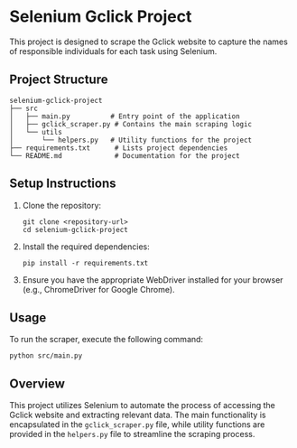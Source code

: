 # Selenium Gclick Project

This project is designed to scrape the Gclick website to capture the names of responsible individuals for each task using Selenium.

## Project Structure

```
selenium-gclick-project
├── src
│   ├── main.py          # Entry point of the application
│   ├── gclick_scraper.py # Contains the main scraping logic
│   └── utils
│       └── helpers.py   # Utility functions for the project
├── requirements.txt      # Lists project dependencies
└── README.md             # Documentation for the project
```

## Setup Instructions

1. Clone the repository:
   ```
   git clone <repository-url>
   cd selenium-gclick-project
   ```

2. Install the required dependencies:
   ```
   pip install -r requirements.txt
   ```

3. Ensure you have the appropriate WebDriver installed for your browser (e.g., ChromeDriver for Google Chrome).

## Usage

To run the scraper, execute the following command:
```
python src/main.py
```

## Overview

This project utilizes Selenium to automate the process of accessing the Gclick website and extracting relevant data. The main functionality is encapsulated in the `gclick_scraper.py` file, while utility functions are provided in the `helpers.py` file to streamline the scraping process.
